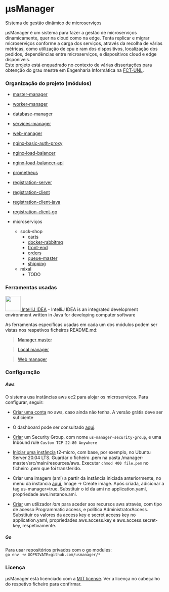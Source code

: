 # μsManager 

Sistema de gestão dinâmico de microserviços

μsManager é um sistema para fazer a gestão de microserviços dinamicamente, quer na cloud como na edge. 
Tenta replicar e migrar microserviços conforme a carga dos serviços, 
através da recolha de várias métricas, como utilização de cpu e ram dos dispositivos, localização dos pedidos, 
dependências entre microserviços, e dispositivos cloud e edge disponíveis.  
Este projeto está enquadrado no contexto de várias dissertações para obtenção do grau mestre em Engenharia Informática na [FCT-UNL](https://www.fct.unl.pt/).

### Organização do projeto (módulos)


- [master-manager](manager-master)

- [worker-manager](manager-worker)

- [database-manager](manager-database)

- [services-manager](manager-services)

- [web-manager](manager-web)

- [nginx-basic-auth-proxy](nginx-basic-auth-proxy)

- [nginx-load-balancer](nginx-load-balancer)

- [nginx-load-balancer-api](nginx-load-balancer-api)

- [prometheus](prometheus)

- [registration-server](registration-server)

- [registration-client](registration-client)

- [registration-client-java](registration-client-java)

- [registration-client-go](registration-client-go)

- microserviços
  - sock-shop
    - [carts](microservices/sock-shop/carts)
    - [docker-rabbitmq](microservices/sock-shop/docker-rabbitmq)
    - [front-end](microservices/sock-shop/front-end)
    - [orders](microservices/sock-shop/orders)
    - [queue-master](microservices/sock-shop/queue-master)
    - [shipping](microservices/sock-shop/shipping)
  - mixal
    - TODO


### Ferramentas usadas

[<img src="https://i.imgur.com/c6X4nsq.png" alt="" width="48" height="48"> IntelliJ IDEA](https://docs.npmjs.com/) - IntelliJ IDEA is an integrated development environment written in Java for developing computer software

As ferramentas específicas usadas em cada um dos módulos podem ser vistas nos respetivos ficheiros README.md:

> [Manager master](manager-master/README.md#ferramentas-usadas)  

> [Local manager](local-manager/README.md#ferramentas-usadas)  

> [Web manager](manager-web/README.md#ferramentas-usadas)  

### Configuração

##### Aws

O sistema usa instâncias aws ec2 para alojar os microserviços. Para configurar, seguir:

- [Criar uma conta](https://signin.aws.amazon.com/signin?redirect_uri=https%3A%2F%2Fconsole.aws.amazon.com%2Fconsole%2Fhome%3Fstate%3DhashArgs%2523%26isauthcode%3Dtrue&client_id=arn%3Aaws%3Aiam%3A%3A015428540659%3Auser%2Fhomepage&forceMobileApp=0&code_challenge=Gzp7ZBgZKf6PFunBuy7d8chpcB2c9KDZzViYgdhBy1Q&code_challenge_method=SHA-256) no aws, caso ainda não tenha. A versão grátis deve ser suficiente

- O dashboard pode ser consultado [aqui](https://us-east-2.console.aws.amazon.com/ec2/v2/home?region=us-east-2#Home:).

- [Criar](https://us-east-2.console.aws.amazon.com/ec2/v2/home?region=us-east-2#SecurityGroups:) um Security Group, 
com nome `us-manager-security-group`, e uma Inbound rule `Custom TCP 22-80 Anywhere`

- [Iniciar uma instância](https://us-east-2.console.aws.amazon.com/ec2/v2/home?region=us-east-2#LaunchInstanceWizard:) 
t2-micro, com base, por exemplo, no Ubuntu Server 20.04 LTS. Guardar o ficheiro .pem na pasta /manager-master/src/main/resources/aws.
Executar `chmod 400 file.pem` no ficheiro .pem que foi transferido.

- Criar uma imagem (ami) a partir da instância iniciada anteriormente, no menu da instancia [aqui](https://us-east-2.console.aws.amazon.com/ec2/v2/home?region=us-east-2#Instances:https://us-east-2.console.aws.amazon.com/ec2/v2/home?region=us-east-2#Instances:),
Image -> Create image. Após criada, adicionar a tag us-manager=true. 
Substituir o id da ami no application.yaml, propriedade aws.instance.ami.

- [Criar](https://console.aws.amazon.com/iam/home#/users) um utilizador *iam* para aceder aos recursos aws através, 
com tipo de acesso Programmatic access, e política AdministratorAccess. Substituir os valores da access key e secret access key no application.yaml, propriedades aws.access.key e aws.access.secret-key, respetivamente.

##### Go

Para usar repositórios privados com o go modules:  
`go env -w GOPRIVATE=github.com/usmanager/*`

### Licença

μsManager está licenciado com a [MIT license](LICENSE). Ver a licença no cabeçalho do respetivo ficheiro para confirmar.

